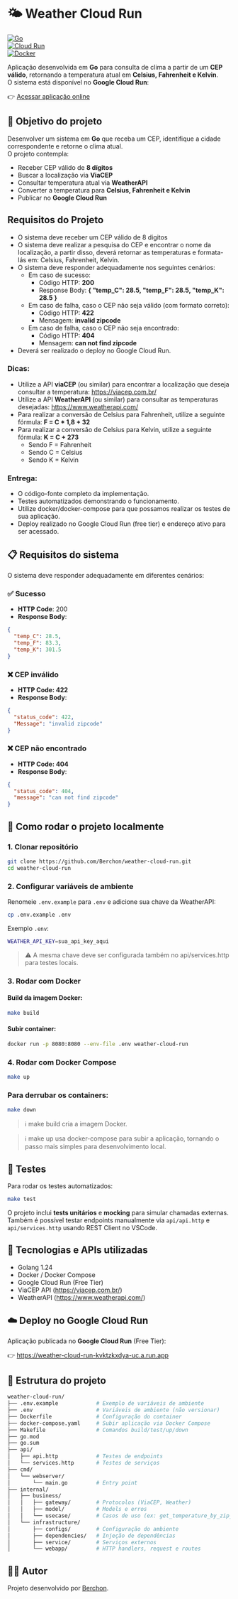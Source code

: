 # 🌤️ Weather Cloud Run

[![Go](https://img.shields.io/badge/Go-1.24-blue)](https://golang.org/)  
[![Cloud Run](https://img.shields.io/badge/Google%20Cloud-Cloud%20Run-orange)](https://cloud.google.com/run)  
[![Docker](https://img.shields.io/badge/Docker-Enabled-blue)](https://www.docker.com/)

Aplicação desenvolvida em **Go** para consulta de clima a partir de um **CEP válido**, retornando a temperatura atual em **Celsius, Fahrenheit e Kelvin**.  
O sistema está disponível no **Google Cloud Run**:  

👉 [Acessar aplicação online](https://weather-cloud-run-kvktzkxdya-uc.a.run.app)

## 📌 Objetivo do projeto

Desenvolver um sistema em **Go** que receba um CEP, identifique a cidade correspondente e retorne o clima atual.  
O projeto contempla:

- Receber CEP válido de **8 dígitos**
- Buscar a localização via **ViaCEP**
- Consultar temperatura atual via **WeatherAPI**
- Converter a temperatura para **Celsius, Fahrenheit e Kelvin**
- Publicar no **Google Cloud Run**

## Requisitos do Projeto

* O sistema deve receber um CEP válido de 8 digitos
* O sistema deve realizar a pesquisa do CEP e encontrar o nome da localização, a partir disso, deverá retornar as temperaturas e formata-lás em: Celsius, Fahrenheit, Kelvin.
* O sistema deve responder adequadamente nos seguintes cenários:
  * Em caso de sucesso:
    * Código HTTP: **200**
    * Response Body: **{ "temp_C": 28.5, "temp_F": 28.5, "temp_K": 28.5 }**
  * Em caso de falha, caso o CEP não seja válido (com formato correto):
    * Código HTTP: **422**
    * Mensagem: **invalid zipcode**
  * ​​​Em caso de falha, caso o CEP não seja encontrado:
    * Código HTTP: **404**
    * Mensagem: **can not find zipcode**
* Deverá ser realizado o deploy no Google Cloud Run.

### Dicas:

* Utilize a API **viaCEP** (ou similar) para encontrar a localização que deseja consultar a temperatura: https://viacep.com.br/
* Utilize a API **WeatherAPI** (ou similar) para consultar as temperaturas desejadas: https://www.weatherapi.com/
* Para realizar a conversão de Celsius para Fahrenheit, utilize a seguinte fórmula: **F = C * 1,8 + 32**
* Para realizar a conversão de Celsius para Kelvin, utilize a seguinte fórmula: **K = C + 273**
  * Sendo F = Fahrenheit
  * Sendo C = Celsius
  * Sendo K = Kelvin

### Entrega:

* O código-fonte completo da implementação.
* Testes automatizados demonstrando o funcionamento.
* Utilize docker/docker-compose para que possamos realizar os testes de sua aplicação.
* Deploy realizado no Google Cloud Run (free tier) e endereço ativo para ser acessado.

## 📋 Requisitos do sistema

O sistema deve responder adequadamente em diferentes cenários:

### ✅ Sucesso

- **HTTP Code**: 200  
- **Response Body**:

```json
{
  "temp_C": 28.5,
  "temp_F": 83.3,
  "temp_K": 301.5
}
```

### ❌ CEP inválido

- **HTTP Code: 422**
- **Response Body**:

```json
{
  "status_code": 422,
  "Message": "invalid zipcode"
}
```

### ❌ CEP não encontrado

- **HTTP Code: 404**
- **Response Body**:

```json
{
  "status_code": 404,
  "message": "can not find zipcode"
}
```

## 🚀 Como rodar o projeto localmente

### 1. Clonar repositório

```bash
git clone https://github.com/Berchon/weather-cloud-run.git
cd weather-cloud-run
```

### 2. Configurar variáveis de ambiente

Renomeie `.env.example` para `.env` e adicione sua chave da WeatherAPI:

```bash
cp .env.example .env
```

Exemplo `.env`:

```bash
WEATHER_API_KEY=sua_api_key_aqui
```

> ⚠️ A mesma chave deve ser configurada também no api/services.http para testes locais.

### 3. Rodar com Docker

#### Build da imagem Docker:

```bash
make build
```

#### Subir container:

```bash
docker run -p 8080:8080 --env-file .env weather-cloud-run
```

### 4. Rodar com Docker Compose

```bash
make up
```

### Para derrubar os containers:

```bash
make down
```

> ℹ️ make build cria a imagem Docker.

> ℹ️ make up usa docker-compose para subir a aplicação, tornando o passo mais simples para desenvolvimento local.

## 🧪 Testes

Para rodar os testes automatizados:

```bash
make test
```

O projeto inclui **tests unitários** e **mocking** para simular chamadas externas.
Também é possível testar endpoints manualmente via `api/api.http` e `api/services.http` usando REST Client no VSCode.

## 🔑 Tecnologias e APIs utilizadas

* Golang 1.24
* Docker / Docker Compose
* Google Cloud Run (Free Tier)
* ViaCEP API (https://viacep.com.br/)
* WeatherAPI (https://www.weatherapi.com/)

## ☁️ Deploy no Google Cloud Run

Aplicação publicada no **Google Cloud Run** (Free Tier):

👉 https://weather-cloud-run-kvktzkxdya-uc.a.run.app

## 📂 Estrutura do projeto

```bash
weather-cloud-run/
├── .env.example            # Exemplo de variáveis de ambiente
├── .env                    # Variáveis de ambiente (não versionar)
├── Dockerfile              # Configuração do container
├── docker-compose.yaml     # Subir aplicação via Docker Compose
├── Makefile                # Comandos build/test/up/down
├── go.mod
├── go.sum
├── api/
│   ├── api.http            # Testes de endpoints
│   └── services.http       # Testes de serviços
├── cmd/
│   └── webserver/
│       └── main.go         # Entry point
├── internal/
│   ├── business/
│   │   ├── gateway/        # Protocolos (ViaCEP, Weather)
│   │   ├── model/          # Models e erros
│   │   └── usecase/        # Casos de uso (ex: get_temperature_by_zip_code)
│   └── infrastructure/
│       ├── configs/        # Configuração do ambiente
│       ├── dependencies/   # Injeção de dependências
│       ├── service/        # Serviços externos
│       └── webapp/         # HTTP handlers, request e routes

```

## 👨‍💻 Autor

Projeto desenvolvido por [Berchon](https://github.com/Berchon).